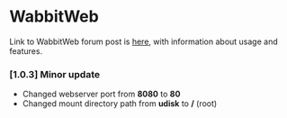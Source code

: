 # WabbitWeb

Link to WabbitWeb forum post is [here](https://forums.hak5.org/index.php?/topic/40941-payload-wabbitweb/), with information about usage and features.

### [1.0.3] Minor update
- Changed webserver port from **8080** to **80**
- Changed mount directory path from **udisk** to **/** (root)
